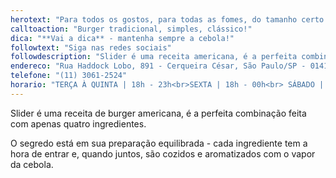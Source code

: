 ```yaml
---
herotext: "Para todos os gostos, para todas as fomes, do tamanho certo."
calltoaction: "Burger tradicional, simples, clássico!"
dica: "**Vai a dica** - mantenha sempre a cebola!"
followtext: "Siga nas redes sociais"
followdescription: "Slider é uma receita americana, é a perfeita combinação feita com apenas quatro ingredientes."
endereco: "Rua Haddock Lobo, 891 - Cerqueira César, São Paulo/SP - 01414-001"
telefone: "(11) 3061-2524"
horario: "TERÇA À QUINTA | 18h - 23h<br>SEXTA | 18h - 00h<br> SÁBADO | 12h - 00h"
---
```

Slider é uma receita de burger americana, é a perfeita combinação feita com apenas quatro ingredientes.
  
O segredo está em sua preparação equilibrada - cada ingrediente tem a hora de entrar e, quando juntos, são cozidos e aromatizados com o vapor da cebola.
